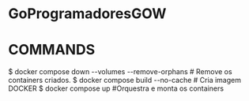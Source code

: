 # GoProgramadoresGOW

# COMMANDS
$ docker compose down --volumes --remove-orphans # Remove os containers criados.
$ docker compose build --no-cache # Cria imagem DOCKER
$ docker compose up #Orquestra e monta os containers